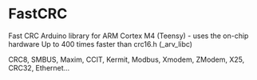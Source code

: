 FastCRC
=======

Fast CRC Arduino library for ARM Cortex M4 (Teensy) - uses the on-chip hardware
Up to 400 times faster than crc16.h (_arv_libc)

CRC8, SMBUS, Maxim, CCIT, Kermit, Modbus, Xmodem, ZModem, X25, CRC32, Ethernet...

